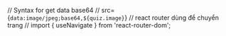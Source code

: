 // Syntax for get data base64
// src={`data:image/jpeg;base64,${quiz.image}`}
// react router dùng để chuyển trang
// import { useNavigate } from 'react-router-dom';